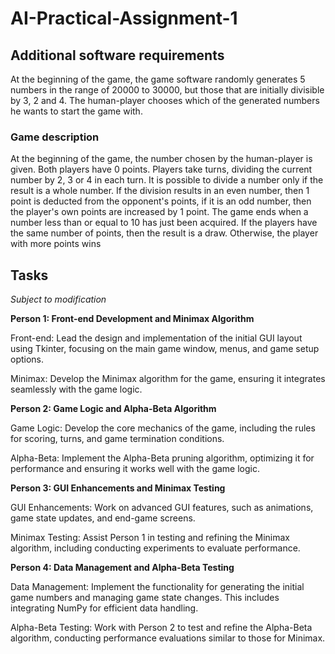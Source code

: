 # AI-Practical-Assignment-1

## Additional software requirements

At the beginning of the game, the game software randomly generates 5 numbers in the range of
20000 to 30000, but those that are initially divisible by 3, 2 and 4. The human-player chooses which
of the generated numbers he wants to start the game with.

### Game description

At the beginning of the game, the number chosen by the human-player is given. Both players have 0 points. Players take turns, dividing the current number by 2, 3 or 4 in each turn. It is possible to divide a number only if the result is a whole number. If the division results in an even number, then 1 point is deducted from the opponent's points, if it is an odd number, then the player's own points are increased by 1 point. The game ends when a number less than or equal to 10 has just been acquired. If the players have the same number of points, then the result is a draw. Otherwise, the player with more points wins

## Tasks 
*Subject to modification*

**Person 1: Front-end Development and Minimax Algorithm**

Front-end: Lead the design and implementation of the initial GUI layout using Tkinter, focusing on the main game window, menus, and game setup options.

Minimax: Develop the Minimax algorithm for the game, ensuring it integrates seamlessly with the game logic.

**Person 2: Game Logic and Alpha-Beta Algorithm**

Game Logic: Develop the core mechanics of the game, including the rules for scoring, turns, and game termination conditions.

Alpha-Beta: Implement the Alpha-Beta pruning algorithm, optimizing it for performance and ensuring it works well with the game logic.

**Person 3: GUI Enhancements and Minimax Testing**

GUI Enhancements: Work on advanced GUI features, such as animations, game state updates, and end-game screens.

Minimax Testing: Assist Person 1 in testing and refining the Minimax algorithm, including conducting experiments to evaluate performance.

**Person 4: Data Management and Alpha-Beta Testing**

Data Management: Implement the functionality for generating the initial game numbers and managing game state changes. This includes integrating NumPy for efficient data handling.

Alpha-Beta Testing: Work with Person 2 to test and refine the Alpha-Beta algorithm, conducting performance evaluations similar to those for Minimax.
